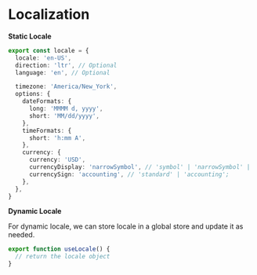 # Localization

**Static Locale**

```ts title="config/client/locale.ts"
export const locale = {
  locale: 'en-US',
  direction: 'ltr', // Optional
  language: 'en', // Optional

  timezone: 'America/New_York',
  options: {
    dateFormats: {
      long: 'MMMM d, yyyy',
      short: 'MM/dd/yyyy',
    },
    timeFormats: {
      short: 'h:mm A',
    },
    currency: {
      currency: 'USD',
      currencyDisplay: 'narrowSymbol', // 'symbol' | 'narrowSymbol' | 'code';
      currencySign: 'accounting', // 'standard' | 'accounting';
    },
  },
}
```

**Dynamic Locale**

For dynamic locale, we can store locale in a global store and update it as needed.

```ts title="config/client/useLocale.ts"
export function useLocale() {
  // return the locale object
}
```
